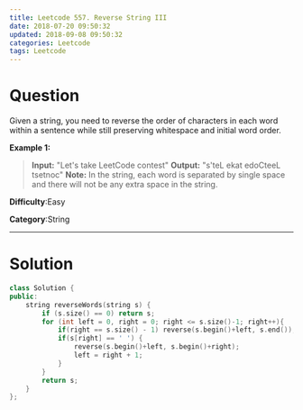 ```yaml
---
title: Leetcode 557. Reverse String III
date: 2018-07-20 09:50:32
updated: 2018-09-08 09:50:32
categories: Leetcode
tags: Leetcode
---
```


# Question

Given a string, you need to reverse the order of characters in each word within a sentence while still preserving whitespace and initial word order.

**Example 1:**  
> **Input:** "Let's take LeetCode contest"
> **Output:** "s'teL ekat edoCteeL tsetnoc"
> **Note:**  In the string, each word is separated by single space and there will not be any extra space in the string.

**Difficulty**:Easy

**Category**:String

<!--more-->
****

# Solution

```cpp
class Solution {
public:
    string reverseWords(string s) {
        if (s.size() == 0) return s;
        for (int left = 0, right = 0; right <= s.size()-1; right++){
            if(right == s.size() - 1) reverse(s.begin()+left, s.end());
            if(s[right] == ' ') {
                reverse(s.begin()+left, s.begin()+right);
                left = right + 1;
            }
        }
        return s;
    }
};
```